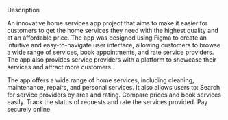Description

An innovative home services app project that aims to make it easier for customers to get the home services 
they need with the highest quality and at an affordable price.
The app was designed using Figma to create an intuitive and easy-to-navigate user interface, 
allowing customers to browse a wide range of services, book appointments, and rate service providers.
The app also provides service providers with a platform to showcase their services and attract more customers.

The app offers a wide range of home services, including cleaning, maintenance, repairs, and personal services. It also allows users to:
Search for service providers by area and rating.
Compare prices and book services easily.
Track the status of requests and rate the services provided.
Pay securely online.
